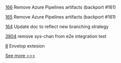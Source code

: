 
[166](https://github.com/hyperledger/fabric-protos/pull/166) Remove Azure Pipelines artifacts (backport #161)

[165](https://github.com/hyperledger/fabric-protos/pull/165) Remove Azure Pipelines artifacts (backport #161)

[164](https://github.com/hyperledger/fabric-protos/pull/164) Update doc to reflect new branching strategy

[3804](https://github.com/hyperledger/fabric/pull/3804) remove sys-chan from e2e integration test

[8](https://github.com/hyperledger-labs/cckit/pull/8) Envelop extesion


[See more >>>](https://start-here.hyperledger.org/pull-requests)
